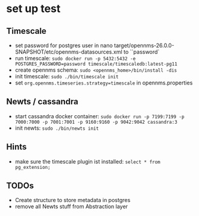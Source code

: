 # set up test

## Timescale 
* set password for postgres user in nano target/opennms-26.0.0-SNAPSHOT/etc/opennms-datasources.xml to ``password`
* run timescale:
  ``sudo docker run -p 5432:5432 -e POSTGRES_PASSWORD=password timescale/timescaledb:latest-pg11``
* create opennms schema: ``sudo <opennms_home>/bin/install -dis``
* init timescale: ``sudo ./bin/timescale init``
* set ```org.opennms.timeseries.strategy=timescale``` in opennms.properties

## Newts / cassandra
* start cassandra docker container: ```sudo docker run -p 7199:7199 -p 7000:7000 -p 7001:7001 -p 9160:9160 -p 9042:9042 cassandra:3```
* init newts: ``sudo ./bin/newts init``

## Hints
* make sure the timescale plugin ist installed: ``select * from pg_extension;``

## TODOs
* Create structure to store metadata in postgres
* remove all Newts stuff from Abstraction layer
